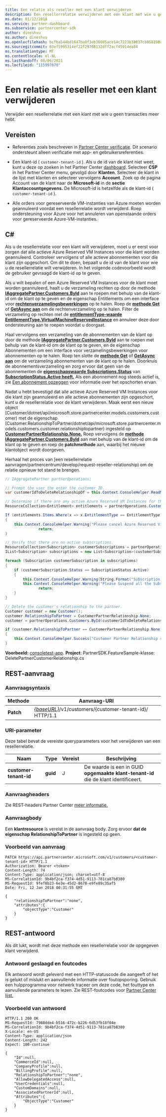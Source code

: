 ```yaml
---
title: Een relatie als reseller met een klant verwijderen
description: Een resellerrelatie verwijderen met een klant met wie u geen transacties meer hebt.
ms.date: 01/12/2018
ms.service: partner-dashboard
ms.subservice: partnercenter-sdk
author: dineshvu
ms.author: dineshvu
ms.openlocfilehash: bcfba544bd1647ba0f3eb360d5ace14c7223b38837cb858198cf95c4e82dd594
ms.sourcegitcommit: 63ef5995314ef22f29768132dff2acf45914ea84
ms.translationtype: MT
ms.contentlocale: nl-NL
ms.lasthandoff: 08/06/2021
ms.locfileid: "115997070"
---
```

# <a name="remove-a-reseller-relationship-with-a-customer"></a>Een relatie als reseller met een klant verwijderen

Verwijder een resellerrelatie met een klant met wie u geen transacties meer hebt.

## <a name="prerequisites"></a>Vereisten

- Referenties zoals beschreven in [Partner Center verificatie](partner-center-authentication.md). Dit scenario ondersteunt alleen verificatie met app- en gebruikersreferenties.

- Een klant-id ( `customer-tenant-id` ). Als u de id van de klant niet weet, kunt u deze op zoeken in het Partner Center [dashboard](https://partner.microsoft.com/dashboard). Selecteer **CSP** in het Partner Center menu, gevolgd door **Klanten**. Selecteer de klant in de lijst met klanten en selecteer vervolgens **Account**. Zoek op de pagina Account van de klant naar de **Microsoft-id** in de **sectie Klantaccountgegevens.** De Microsoft-id is hetzelfde als de klant-id ( `customer-tenant-id` ).

- Alle orders voor gereserveerde VM-instanties van Azure moeten worden geannuleerd voordat een resellerrelatie wordt verwijderd. Roep ondersteuning voor Azure voor het annuleren van openstaande orders voor gereserveerde Azure-VM-instanties.

## <a name="c"></a>C\#

Als u de resellerrelatie voor een klant wilt verwijderen, moet u er eerst voor zorgen dat alle actieve Azure Reserved VM Instances voor die klant worden geannuleerd. Controleer vervolgens of alle actieve abonnementen voor die klant zijn opgeschort. Om dit te doen, bepaalt u de id van de klant voor wie u de resellerrelatie wilt verwijderen. In het volgende codevoorbeeld wordt de gebruiker gevraagd de klant-id op te geven.

Als u wilt bepalen of een Azure Reserved VM Instances voor de klant moet worden geannuleerd, haalt u de verzameling rechten op door de methode [**IAggregatePartner.Customers.ById**](/dotnet/api/microsoft.store.partnercenter.customers.icustomercollection.byid) aan te roepen met behulp van de klant-id om de klant op te geven en de eigenschap Entitlements om een interface voor [**rechtenverzamelingsbewerkingen**](/dotnet/api/microsoft.store.partnercenter.customers.icustomer.subscriptions) op te halen. Roep de [**methode Get**](/dotnet/api/microsoft.store.partnercenter.subscriptions.isubscriptioncollection.get) of [**GetAsync aan**](/dotnet/api/microsoft.store.partnercenter.subscriptions.isubscriptioncollection.getasync) om de rechtenverzameling op te halen. Filter de verzameling op rechten met de [**entitlementType-waarde**](entitlement-resources.md#entitlementtype) [**EntitlementType.VirtualMachineReservedInstance**](entitlement-resources.md#entitlementtype) en annuleer deze door ondersteuning aan te roepen voordat u doorgaat.

Haal vervolgens een verzameling van de abonnementen van de klant op door de methode [**IAggregatePartner.Customers.ById**](/dotnet/api/microsoft.store.partnercenter.customers.icustomercollection.byid) aan te roepen met behulp van de klant-id om de klant op te geven, en de eigenschap Abonnementen om een interface voor verzamelingsbewerkingen voor abonnementen op te halen. [](/dotnet/api/microsoft.store.partnercenter.customers.icustomer.subscriptions) Roep ten slotte de [**methode Get**](/dotnet/api/microsoft.store.partnercenter.subscriptions.isubscriptioncollection.get) of [**GetAsync aan**](/dotnet/api/microsoft.store.partnercenter.subscriptions.isubscriptioncollection.getasync) om de verzameling abonnementen van de klant op te halen. Doorkruis de abonnementsverzameling en zorg ervoor dat geen van de abonnementen de [**eigenschapswaarde Subscriptions.Status**](/dotnet/api/microsoft.store.partnercenter.models.subscriptions.subscription.status) van [**SubscriptionStatus.Active heeft.**](/dotnet/api/microsoft.store.partnercenter.models.subscriptions.subscriptionstatus) Als een abonnement nog steeds actief is, zie [Een abonnement opzeggen](suspend-a-subscription.md) voor informatie over het opschorten ervan.

Nadat u hebt bevestigd dat alle actieve Azure Reserved VM Instances voor die klant zijn geannuleerd en alle actieve abonnementen zijn opgeschort, kunt u de resellerrelatie voor de klant verwijderen. Maak eerst een nieuw object [Customer/dotnet/api/microsoft.store.partnercenter.models.customers.customer) met de eigenschap [Customer.RelationshipToPartner/dotnet/api/microsoft.store.partnercenter.models.customers.customer.relationshiptopartner) ingesteld op [**CustomerPartnerRelationship.None.**](/dotnet/api/microsoft.store.partnercenter.models.customers.customerpartnerrelationship) Roep vervolgens de [**methode IAggregatePartner.Customers.ById**](/dotnet/api/microsoft.store.partnercenter.customers.icustomercollection.byid) aan met behulp van de klant-id om de klant op te geven en roep de **patchmethode** aan, waarbij het nieuwe klantobject wordt doorgeven.

Herhaal het proces van [een resellerrelatie aanvragen/partnercentrum/develop/request-reseller-relationship) om de relatie opnieuw tot stand te brengen.

``` csharp
// IAggregatePartner partnerOperations;

// Prompt the user the enter the customer ID.
var customerIdToDeleteRelationshipOf = this.Context.ConsoleHelper.ReadNonEmptyString("Please enter the ID of the customer you want to delete the relationship with", "The customer ID can't be empty");

// Determine if there are any active Azure Reserved VM Instances for this customer.
ResourceCollection<Entitlement> entitlements = partnerOperations.Customers.ById(customerIdToDeleteRelationshipOf).Entitlements.Get();

If (entitlements.Items.Where(x => x.EntitlementType == EntitlementType.VirtualMachineReservedInstance).Any())
{
    this.Context.ConsoleHelper.Warning("Please cancel Azure Reserved Virtual Machine Instance orders through support and try again. Aborting the delete customer relationship operation");
               return;
}

// Verify that there are no active subscriptions.
ResourceCollection<Subscription> customerSubscriptions = partnerOperations.Customers.ById(customerIdToDeleteRelationshipOf).Subscriptions.Get();
IList<Subscription> subscriptions = new List<Subscription>(customerSubscriptions.Items);

foreach (Subscription customerSubscription in subscriptions)
{
    if (customerSubscription.Status == SubscriptionStatus.Active)
    {
        this.Context.ConsoleHelper.Warning(String.Format("Subscription with ID :{0}  OfferName: {1} cannot be in active state, ", customerSubscription.Id, customerSubscription.OfferName));
        this.Context.ConsoleHelper.Warning("Please Suspend all the Subscriptions and try again. Aborting the delete customer relationship operation");
               return;
    }
}

// Delete the customer's relationship to the partner.
Customer customer = new Customer();
customer.RelationshipToPartner = CustomerPartnerRelationship.None;
customer = partnerOperations.Customers.ById(customerIdToDeleteRelationshipOf).Patch(customer);

if (customer.RelationshipToPartner == CustomerPartnerRelationship.None)
{
    this.Context.ConsoleHelper.Success("Customer Partner Relationship successfully deleted");
}
```

**Voorbeeld:** [consoletest-app](console-test-app.md). **Project**: PartnerSDK.FeatureSample-klasse: DeletePartnerCustomerRelationship.cs 

## <a name="rest-request"></a>REST-aanvraag

### <a name="request-syntax"></a>Aanvraagsyntaxis

| Methode     | Aanvraag-URI                                                                                                                           |
|------------|---------------------------------------------------------------------------------------------------------------------------------------|
| **Patch**  | [*{baseURL}*](partner-center-rest-urls.md)/v1/customers/{customer-tenant-id}/ HTTP/1.1 |

### <a name="uri-parameter"></a>URI-parameter

Deze tabel bevat de vereiste queryparameters voor het verwijderen van een resellerrelatie.

| Naam                   | Type     | Vereist | Beschrijving                                                                        |
|------------------------|----------|----------|------------------------------------------------------------------------------------|
| **customer-tenant-id** | **guid** | J        | De waarde is een in GUID **opgemaakte klant-tenant-id** die de klant identificeert. |

### <a name="request-headers"></a>Aanvraagheaders

Zie REST-headers Partner Center [meer informatie.](headers.md)

### <a name="request-body"></a>Aanvraagbody

Een **klantresource** is vereist in de aanvraag body. Zorg ervoor **dat de eigenschap RelationshipToPartner** is ingesteld op geen.

### <a name="request-example"></a>Voorbeeld van aanvraag

```http
PATCH https://api.partnercenter.microsoft.com/v1/customers/<customer-tenant-id> HTTP/1.1
Authorization: Bearer <token>
Content-Length: 74
Content-Type: application/json; charset=utf-8
MS-CorrelationId: 9b4bf2ca-f374-4d51-9113-781ca87b8380
MS-RequestId: 9fef8b23-6e3e-45d2-8678-e9fe89c35af5
Date: Fri, 12 Jan 2018 00:31:55 GMT

{
    "relationshipToPartner":"none",
    "attributes":{
        "objectType":"Customer"
    }
}
```

## <a name="rest-response"></a>REST-antwoord

Als dit lukt, wordt met deze methode een resellerrelatie voor de opgegeven klant verwijderd.

### <a name="response-success-and-error-codes"></a>Antwoord geslaagd en foutcodes

Elk antwoord wordt geleverd met een HTTP-statuscode die aangeeft of het is gelukt of mislukt en aanvullende informatie over foutopsporing. Gebruik een hulpprogramma voor netwerk traceer om deze code, het fouttype en aanvullende parameters te lezen. Zie REST-foutcodes voor [Partner Center lijst.](error-codes.md)

### <a name="response-example"></a>Voorbeeld van antwoord

```http
HTTP/1.1 200 OK
MS-RequestId: 7988dde4-b516-472c-b226-6d53fb18f04e
MS-CorrelationId: 9b4bf2ca-f374-4d51-9113-781ca87b8380
X-Locale: en-US
Content-Type: application/json
Content-Length: 242
Expect: 100-continue

{
    "Id":null,
    "CommerceId":null,
    "CompanyProfile":null,
    "BillingProfile":null,
    "RelationshipToPartner":"none",
    "AllowDelegatedAccess":null,
    "UserCredentials":null,
    "CustomDomains":null,
    "AssociatedPartnerId":null,
    "Attributes":{
        "ObjectType":"Customer"
    }
}
```
